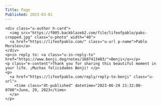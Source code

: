 ```yaml
---
Title: Page
Published: 2023-03-01
---
```

 <div class="h-entry">

    <div class="u-author h-card">
      <img src="https://f005.backblazeb2.com/file/lifeofpablo/pabs-cropped.jpg" class="u-photo" width="40">
      <a href="https://lifeofpablo.com/" class="u-url p-name">Pablo Morales</a>
    </div>
    <p>in reply to: <a class="u-in-reply-to" href="https://www.benji.dog/notes/1687413483/">Benji</a></p>
    <p class="e-content">Thank you for sharing this beautiful moment in your life. ¡Muchas felicidades Benji! </p>
    <p>
      <a href="https://lifeofpablo.com/reply/reply-to-benji" class="u-url">
        <time class="dt-published" datetime="2023-06-29 21:32:00-0700">June, 29, 2023</time>
      </a>
    </p>
</div>

